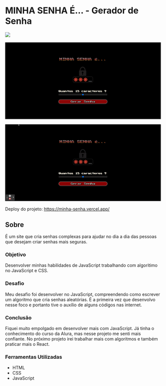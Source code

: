 # MINHA SENHA É... - Gerador de Senha

<img src="http://img.shields.io/static/v1?label=STATUS&message=CONCLUIDO&color=GREEN&style=for-the-badge"/>
</p>

![](./assets/img/minhasenha.png)

![](./assets/img/minhasenhag.gif)

Deploy do projeto: <https://minha-senha.vercel.app/>

## Sobre

É um site que cria senhas complexas para ajudar no dia a dia das pessoas que desejam criar senhas mais seguras.

### Objetivo

Desenvolver minhas habilidades de JavaScript trabalhando com algoritimo no JavaScript e CSS.

### Desafio

Meu desafio foi desenvolver no JavaScript, compreendendo como escrever um algoritmo que cria senhas aleatórias. É a primeira vez que desenvolvo nesse foco e portanto tive o auxílio de alguns códigos nas internet. 

### Conclusão

Fiquei muito empolgado em desenvolver mais com JavaScript. Já tinha o conhecimento do curso da Alura, mas nesse projeto me senti mais confiante. No próximo projeto irei trabalhar mais com algoritmos e também praticar mais o React.

### Ferramentas Utilizadas

- HTML
- CSS
- JavaScript